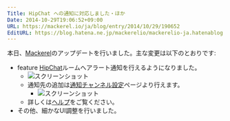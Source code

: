 ```yaml
---
Title: HipChat への通知に対応しました・ほか
Date: 2014-10-29T19:06:52+09:00
URL: https://mackerel.io/ja/blog/entry/2014/10/29/190652
EditURL: https://blog.hatena.ne.jp/mackerelio/mackerelio-ja.hatenablog.mackerel.io/atom/entry/8454420450071033774
---
```


本日、[Mackerel][]のアップデートを行いました。主な変更は以下のとおりです:

- <span class="label-feature">feature</span> [HipChat][]ルームへアラート通知を行えるようになりました。
  - ![スクリーンショット](https://cdn-ak.f.st-hatena.com/images/fotolife/m/mackerelio/20141029/20141029160053.png)
  - 通知先の追加は[通知チャンネル設定][]ページより行えます。
    - ![スクリーンショット](https://cdn-ak.f.st-hatena.com/images/fotolife/m/mackerelio/20141029/20141029160106.png)
  - 詳しくは[ヘルプ](https://mackerel.io/ja/docs/entry/howto/alerts/hipchat)をご覧ください。
- その他、細かなUI調整を行いました。

[HipChat]: https://www.hipchat.com/
[通知チャンネル設定]: https://mackerel.io/my?tab=channels
[プラン設定]: https://mackerel.io/my?tab=plan
[Mackerel]: https://mackerel.io/ja/
